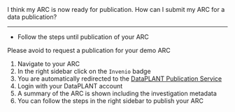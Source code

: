 

<Viola>
I think my ARC is now ready for publication. How can I submit my ARC for a data publication?
</Viola>

---

<AdmonitionType type="task">

- Follow the steps until publication of your ARC

</AdmonitionType>

<AdmonitionType type="important">
Please avoid to request a publication for your demo ARC
</AdmonitionType>

<Solution>

1. Navigate to your ARC
1. In the right sidebar click on the `Invenio` badge
1. You are automatically redirected to the [DataPLANT Publication Service](https://archigator.nfdi4plants.org)
1. Login with your DataPLANT account
1. A summary of the ARC is shown including the investigation metadata
1. You can follow the steps in the right sidebar to publish your ARC

</Solution>